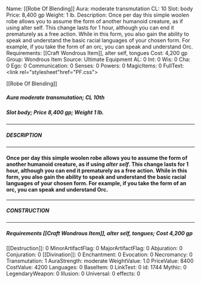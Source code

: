 Name: [[Robe Of Blending]]
Aura: moderate transmutation
CL: 10
Slot: body
Price: 8,400 gp
Weight: 1 lb.
Description: Once per day this simple woolen robe allows you to assume the form of another humanoid creature, as if using alter self. This change lasts for 1 hour, although you can end it prematurely as a free action. While in this form, you also gain the ability to speak and understand the basic racial languages of your chosen form. For example, if you take the form of an orc, you can speak and understand Orc.
Requirements: [[Craft Wondrous Item]], alter self, tongues
Cost: 4,200 gp
Group: Wondrous Item
Source: Ultimate Equipment
AL: 0
Int: 0
Wis: 0
Cha: 0
Ego: 0
Communication: 0
Senses: 0
Powers: 0
MagicItems: 0
FullText: <link rel="stylesheet"href="PF.css"><div class="heading"><p class="alignleft">[[Robe Of Blending]]</p><div style="clear: both;"></div></div><div><h5><b>Aura </b>moderate transmutation; <b>CL </b>10th</h5><h5><b>Slot </b>body; <b>Price </b>8,400 gp; <b>Weight </b>1 lb.</h5></div><hr/><div><h5><b>DESCRIPTION</b></h5></div><hr/><div><h4><p>Once per day this simple woolen robe allows you to assume the form of another humanoid creature, as if using <i>alter self</i>. This change lasts for 1 hour, although you can end it prematurely as a free action. While in this form, you also gain the ability to speak and understand the basic racial languages of your chosen form. For example, if you take the form of an orc, you can speak and understand Orc.</p></h4></div><hr/><div><h5><b>CONSTRUCTION</b></h5></div><hr/><div><h5><b>Requirements </b>[[Craft Wondrous Item]], <i>alter self</i>, <i>tongues</i>; <b>Cost </b>4,200 gp</h5></div>
[[Destruction]]: 0
MinorArtifactFlag: 0
MajorArtifactFlag: 0
Abjuration: 0
Conjuration: 0
[[Divination]]: 0
Enchantment: 0
Evocation: 0
Necromancy: 0
Transmutation: 1
AuraStrength: moderate
WeightValue: 1.0
PriceValue: 8400
CostValue: 4200
Languages: 0
BaseItem: 0
LinkText: 0
id: 1744
Mythic: 0
LegendaryWeapon: 0
Illusion: 0
Universal: 0
effects: 0
